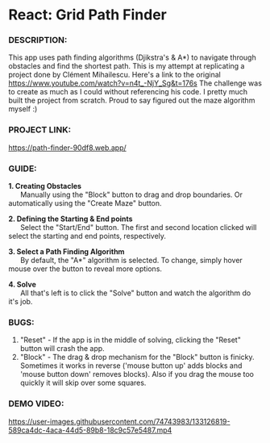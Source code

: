 # React: Grid Path Finder

### DESCRIPTION:
This app uses path finding algorithms (Djikstra's & A*) to navigate through obstacles and find the shortest path.
This is my attempt at replicating a project done by Clément Mihailescu. Here's a link to the original https://www.youtube.com/watch?v=n4t_-NjY_Sg&t=176s
The challenge was to create as much as I could without referencing his code. I pretty much built the project from scratch. Proud to say figured out the maze algorithm myself :)

### PROJECT LINK:
https://path-finder-90df8.web.app/

### GUIDE:
**1. Creating Obstacles**
<BR>&nbsp;&nbsp;&nbsp;&nbsp;&nbsp;&nbsp;Manually using the "Block" button to drag and drop boundaries.
Or automatically using the  "Create Maze" button.

**2. Defining the Starting & End points**
<BR>&nbsp;&nbsp;&nbsp;&nbsp;&nbsp;&nbsp;Select the "Start/End" button. The first and second location clicked will select the starting and end points, respectively.

**3. Select a Path Finding Algorithm**
<BR>&nbsp;&nbsp;&nbsp;&nbsp;&nbsp;&nbsp;By default, the "A*" algorithm is selected. To change, simply hover mouse over the button to reveal more options.

**4. Solve**
<BR>&nbsp;&nbsp;&nbsp;&nbsp;&nbsp;&nbsp;All that's left is to click the "Solve" button and watch the algorithm do it's job.

### BUGS:
  1. "Reset" - If the app is in the middle of solving, clicking the "Reset" button will crash the app.
  2. "Block" - The drag & drop mechanism for the "Block" button is finicky. Sometimes it works in reverse ('mouse button up' adds blocks and 'mouse button down' removes blocks). Also if you drag the mouse too quickly it will skip over some squares.

### DEMO VIDEO:

https://user-images.githubusercontent.com/74743983/133126819-589ca4dc-4aca-44d5-89b8-18c9c57e5487.mp4


